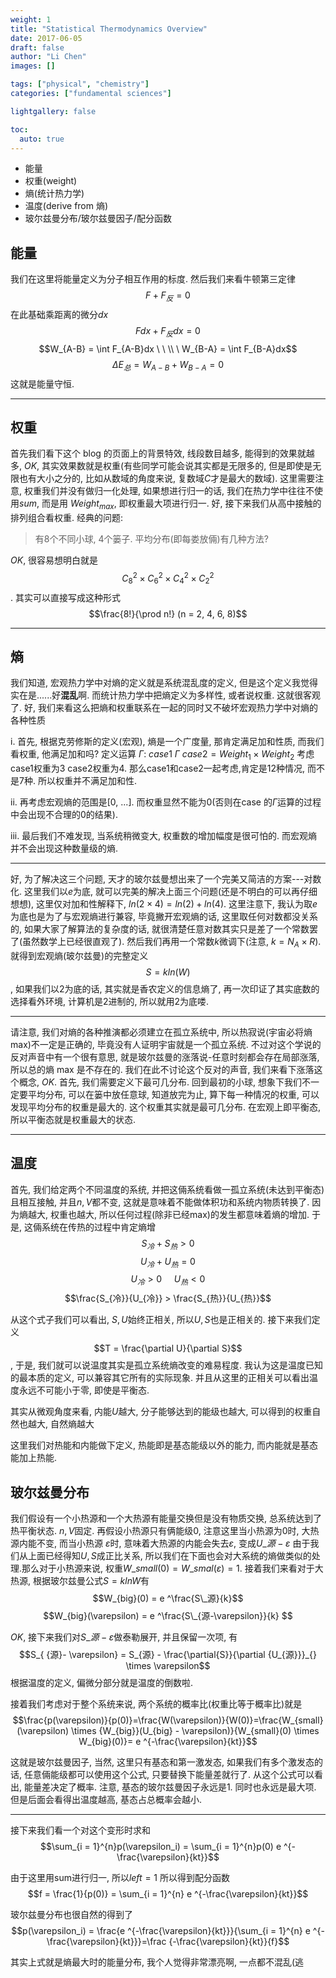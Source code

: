 ```yaml
---
weight: 1
title: "Statistical Thermodynamics Overview"
date: 2017-06-05
draft: false
author: "Li Chen"
images: []

tags: ["physical", "chemistry"]
categories: ["fundamental sciences"]

lightgallery: false

toc:
  auto: true
---
```

* 能量
* 权重(weight)
* 熵(统计热力学)
* 温度(derive from 熵)
* 玻尔兹曼分布/玻尔兹曼因子/配分函数


## 能量

我们在这里将能量定义为分子相互作用的标度. 然后我们来看牛顿第三定律 $$F + F_反 = 0$$
在此基础乘距离的微分$dx$ $$Fdx + F_反dx = 0$$ $$W_{A-B} = \int F_{A-B}dx \ \ \\ \  W_{B-A} = \int F_{B-A}dx$$  $$\Delta E_{总} = W_{A-B} + W_{B-A} = 0$$
这就是能量守恒. 



------------

## 权重

首先我们看下这个 blog 的页面上的背景特效, 线段数目越多, 能得到的效果就越多, $OK$, 其实效果数就是权重(有些同学可能会说其实都是无限多的, 但是即使是无限也有大小之分的, 比如从数域的角度来说, 复数域$C$才是最大的数域). 这里需要注意, 权重我们并没有做归一化处理, 如果想进行归一的话, 我们在热力学中往往不使用$sum$, 而是用 $Weight_{max}$, 即权重最大项进行归一. 好, 接下来我们从高中接触的排列组合看权重. 经典的问题: 

> 有8个不同小球, 4个篓子. 平均分布(即每娄放倆)有几种方法? 

$OK$, 很容易想明白就是$$C_8^2 \times C_6^2 \times C_4^2 \times C_2^2$$. 其实可以直接写成这种形式$$\frac{8!}{\prod n!} (n = 2, 4, 6, 8)$$

-----------------



## 熵


我们知道, 宏观热力学中对熵的定义就是系统混乱度的定义, 但是这个定义我觉得实在是......好**混乱**啊. 而统计热力学中把熵定义为多样性, 或者说权重. 这就很客观了. 好, 我们来看这么把熵和权重联系在一起的同时又不破坏宏观热力学中对熵的各种性质

i. 首先, 根据克劳修斯的定义(宏观), 熵是一个广度量, 那肯定满足加和性质, 而我们看权重, 他满足加和吗? 定义运算 $\Gamma$: $case1 \ \Gamma \ case 2 = Weight_1 \times Weight_2$ 考虑case1权重为3 case2权重为4. 那么case1和case2一起考虑,肯定是12种情况, 而不是7种. 所以权重并不满足加和性. 

ii. 再考虑宏观熵的范围是[0, ...]. 而权重显然不能为0(否则在case 的$\Gamma$运算的过程中会出现不合理的$0$的结果). 

iii. 最后我们不难发现, 当系统稍微变大, 权重数的增加幅度是很可怕的. 而宏观熵并不会出现这种数量级的熵. 

---------

好, 为了解决这三个问题, 天才的玻尔兹曼想出来了一个完美又简洁的方案---对数化. 这里我们以$e$为底, 就可以完美的解决上面三个问题(还是不明白的可以再仔细想想), 这里仅对加和性解释下, $ln(2 \times 4) = ln(2) + ln(4)$. 这里注意下, 我认为取$e$为底也是为了与宏观熵进行兼容, 毕竟撇开宏观熵的话, 这里取任何对数都没关系的, 如果大家了解算法的复杂度的话, 就很清楚任意对数其实只是差了一个常数罢了(虽然数学上已经很直观了). 然后我们再用一个常数$k$微调下(注意, $k = N_A \times R$). 就得到宏观熵(玻尔兹曼)的完整定义$$S = k ln(W)$$, 如果我们以2为底的话, 其实就是香农定义的信息熵了, 再一次印证了其实底数的选择看外环境, 计算机是2进制的, 所以就用2为底喽. 

----------

请注意, 我们对熵的各种推演都必须建立在孤立系统中, 所以热寂说(宇宙必将熵 max)不一定是正确的, 毕竟没有人证明宇宙就是一个孤立系统. 不过对这个学说的反对声音中有一个很有意思, 就是玻尔兹曼的涨落说-任意时刻都会存在局部涨落, 所以总的熵 max 是不存在的. 我们在此不讨论这个反对的声音, 我们来看下涨落这个概念, $OK$. 首先, 我们需要定义下最可几分布. 回到最初的小球, 想象下我们不一定要平均分布, 可以在篓中放任意球, 知道放完为止, 算下每一种情况的权重, 可以发现平均分布的权重是最大的. 这个权重其实就是最可几分布. 在宏观上即平衡态, 所以平衡态就是权重最大的状态. 

----------------

## 温度

首先, 我们给定两个不同温度的系统,  并把这倆系统看做一孤立系统(未达到平衡态)且相互接触, 并且$n, V$都不变, 这就是意味着不能做体积功和系统内物质转换了. 因为熵越大, 权重也越大, 所以任何过程(除非已经max)的发生都意味着熵的增加. 于是, 这倆系统在传热的过程中肯定熵增$$S_{冷} + S_{热} > 0$$ $$U_{冷} + U_{热} = 0$$ $$U_{冷} > 0 \ \ \ \ \  U_{热}<0 $$ $$\frac{S_{冷}}{U_{冷}} > \frac{S_{热}}{U_{热}}$$

从这个式子我们可以看出, $S, U$始终正相关, 所以$U, S$也是正相关的. 接下来我们定义$$T = \frac{\partial U}{\partial S}$$, 于是, 我们就可以说温度其实是孤立系统熵改变的难易程度. 我认为这是温度已知的最本质的定义, 可以兼容其它所有的实际现象. 并且从这里的正相关可以看出温度永远不可能小于零, 即使是平衡态. 

其实从微观角度来看, 内能$U$越大, 分子能够达到的能级也越大, 可以得到的权重自然也越大, 自然熵越大

这里我们对热能和内能做下定义, 热能即是基态能级以外的能力, 而内能就是基态能加上热能. 

## 玻尔兹曼分布

我们假设有一个小热源和一个大热源有能量交换但是没有物质交换, 总系统达到了热平衡状态. $n, V$固定. 再假设小热源只有俩能级$0$, 注意这里当小热源为0时, 大热源内能不变, 而当小热源 $\varepsilon$时, 意味着大热源的内能会失去$\varepsilon$, 变成$U\_{源} - \varepsilon$ 由于我们从上面已经得知$U, S$成正比关系, 所以我们在下面也会对大系统的熵做类似的处理.那么对于小热源来说, 权重$W\_{small} (0) = W\_{smal}(\varepsilon) = 1$. 接着我们来看对于大热源, 根据玻尔兹曼公式$S = k ln W$有  $$W_{big}(0) = e ^\frac{S\_源}{k}$$ $$W_{big}(\varepsilon) = e ^\frac{S\_{源-\varepsilon}}{k} $$

$OK$, 接下来我们对$S\_{源-\varepsilon}$做泰勒展开, 并且保留一次项, 有$$S_{ {源}- \varepsilon} = S_{源} - \frac{\partial{S}}{\partial {U_{源}}}_{} \times \varepsilon$$
根据温度的定义, 偏微分部分就是温度的倒数啦. 

接着我们考虑对于整个系统来说, 两个系统的概率比(权重比等于概率比)就是
$$\frac{p(\varepsilon)}{p(0)}=\frac{W(\varepsilon)}{W(0)}=\frac{W_{small}(\varepsilon) \times {W_{big}}(U_{big} - \varepsilon)}{W_{small}(0) \times W_{big}(0)}= e ^{-\frac{\varepsilon}{kt}}$$

这就是玻尔兹曼因子, 当然, 这里只有基态和第一激发态, 如果我们有多个激发态的话, 任意倆能级都可以使用这个公式, 只要替换下能量差就行了. 从这个公式可以看出, 能量差决定了概率. 注意, 基态的玻尔兹曼因子永远是1. 同时也永远是最大项. 但是后面会看得出温度越高, 基态占总概率会越小. 


----------------

接下来我们看一个对这个变形时求和$$\sum_{i = 1}^{n}p(\varepsilon_i) = \sum_{i = 1}^{n}p(0) e ^{-\frac{\varepsilon}{kt}}$$
 
 由于这里用sum进行归一, 所以$left = 1$
 所以得到配分函数$$f = \frac{1}{p(0)} = \sum_{i = 1}^{n} e ^{-\frac{\varepsilon}{kt}}$$
 
 玻尔兹曼分布也很自然的得到了
 $$p(\varepsilon_i) =  \frac{e ^{-\frac{\varepsilon}{kt}}}{\sum_{i = 1}^{n} e ^{-\frac{\varepsilon}{kt}}}=\frac {-\frac{\varepsilon}{kt}}{f}$$
 
 
 其实上式就是熵最大时的能量分布, 我个人觉得非常漂亮啊, 一点都不混乱(逃
